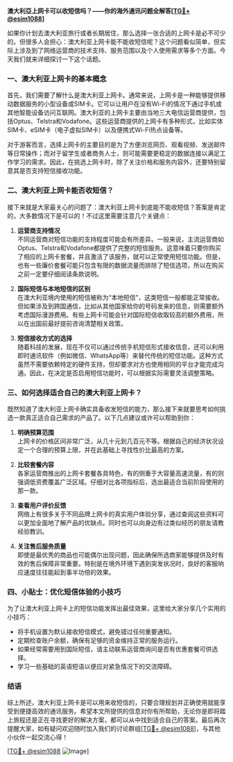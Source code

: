 **澳大利亞上网卡可以收短信吗？——你的海外通讯问题全解答[[TG💪+ @esim1088](https://t.me/s/esim1088)]**

如果你计划去澳大利亚旅行或者长期居住，那么选择一张合适的上网卡是必不可少的。但很多人会担心：澳大利亚上网卡能不能收短信呢？这个问题看似简单，但实际上涉及到了网络运营商的技术支持、服务范围以及个人使用需求等多个方面。今天我们就来详细探讨一下这个话题。

### 一、澳大利亚上网卡的基本概念

首先，我们需要了解什么是澳大利亚上网卡。通常来说，上网卡是一种能够提供移动数据服务的小型设备或SIM卡。它可以让用户在没有Wi-Fi的情况下通过手机或其他智能设备访问互联网。澳大利亚的上网卡主要由当地三大电信运营商提供，包括Optus、Telstra和Vodafone。这些运营商提供的上网卡有多种形式，比如实体SIM卡、eSIM卡（电子虚拟SIM卡）以及便携式Wi-Fi热点设备等。

对于游客而言，选择上网卡的主要目的是为了方便浏览网页、观看视频、发送邮件等日常操作；而对于留学生或者商务人士，则可能需要更稳定的数据连接以满足工作学习的需求。因此，在挑选上网卡时，除了关注价格和服务内容外，还要特别留意其是否支持短信接收功能。

### 二、澳大利亚上网卡能否收短信？

接下来就是大家最关心的问题了：澳大利亚上网卡到底能不能收短信？答案是肯定的，大多数情况下是可以的！不过这里需要注意几个关键点：

1. **运营商支持情况**  
   不同运营商对短信功能的支持程度可能会有所差异。一般来说，主流运营商如Optus、Telstra和Vodafone都提供了完整的短信服务。这意味着只要你购买了相应的上网卡套餐，并且激活了该服务，就可以正常使用短信功能。但是，也有一些廉价套餐可能只包含有限的数据流量而排除了短信选项，所以在购买之前一定要仔细阅读条款说明。

2. **国际短信与本地短信的区别**  
   在澳大利亚境内使用的短信被称为“本地短信”，这类短信一般都能正常接收。但如果涉及到跨国通信，比如从其他国家给你的号码发来的信息，则需要额外考虑国际漫游费用。有些上网卡可能会针对国际短信收取较高的额外费用，所以在出国前最好提前咨询清楚相关政策。

3. **短信接收方式的选择**  
   随着科技的发展，现在不仅可以通过传统手机短信形式接收信息，还可以利用即时通讯软件（例如微信、WhatsApp等）来替代传统的短信功能。这种方式虽然不需要依赖特定的硬件支持，但却要求对方也使用相同的平台才能完成沟通。因此，在决定是否启用短信功能时，可以根据实际需要灵活调整策略。

### 三、如何选择适合自己的澳大利亚上网卡？

既然知道了澳大利亚上网卡确实具备收发短信的能力，那么接下来就要思考如何挑选一款真正适合自己需求的产品了。以下几点建议或许可以帮助到你：

1. **明确预算范围**  
   上网卡的价格区间非常广泛，从几十元到几百元不等。根据自己的经济状况设定一个合理的预算上限，并在此基础上寻找性价比最高的方案。

2. **比较套餐内容**  
   各家运营商推出的上网卡套餐各具特色，有的侧重于大容量高速流量，有的则强调低资费覆盖广泛区域。仔细对比各项指标后，选出最适合当前阶段使用的那一款。

3. **查看用户评价反馈**  
   网络上有很多关于不同品牌上网卡的真实用户体验分享，通过查阅这些资料可以更加全面地了解产品的优缺点。同时也可以向身边有过类似经历的朋友请教经验教训。

4. **关注售后服务质量**  
   即使是最优秀的商品也可能偶尔出现问题，因此确保所选商家能够提供及时有效的售后保障非常重要。特别是在境外环境下遇到突发状况时，良好的客服响应速度往往能起到事半功倍的效果。

### 四、小贴士：优化短信体验的小技巧

为了让澳大利亚上网卡上的短信功能发挥出最佳效果，这里给大家分享几个实用的小技巧：

- 将手机设置为默认接收短信模式，避免错过任何重要通知。
- 定期检查账户余额，确保有足够的资金维持正常的服务运行。
- 如果经常需要用到国际短信，请主动联系运营商询问是否有优惠套餐可供选择。
- 学习一些基础的英语短语以便应对紧急情况下的交流障碍。

### 结语

综上所述，澳大利亚上网卡是可以用来收短信的，只要合理规划并正确使用就能享受到便捷高效的通讯服务。希望本文所提供的信息对你有所帮助，无论你是即将踏上旅程还是正在寻找更好的解决方案，都可以从中找到适合自己的答案。最后再次提醒大家，如有疑问欢迎随时加入我们的讨论群组[[TG💪+ @esim1088](https://t.me/s/esim1088)]，与其他小伙伴一起交流心得！

[[TG💪+ @esim1088](https://t.me/s/esim1088) ![Image](https://i.postimg.cc/4NQfJmqS/Snipaste-2025-05-13-00-14-12.png)]
